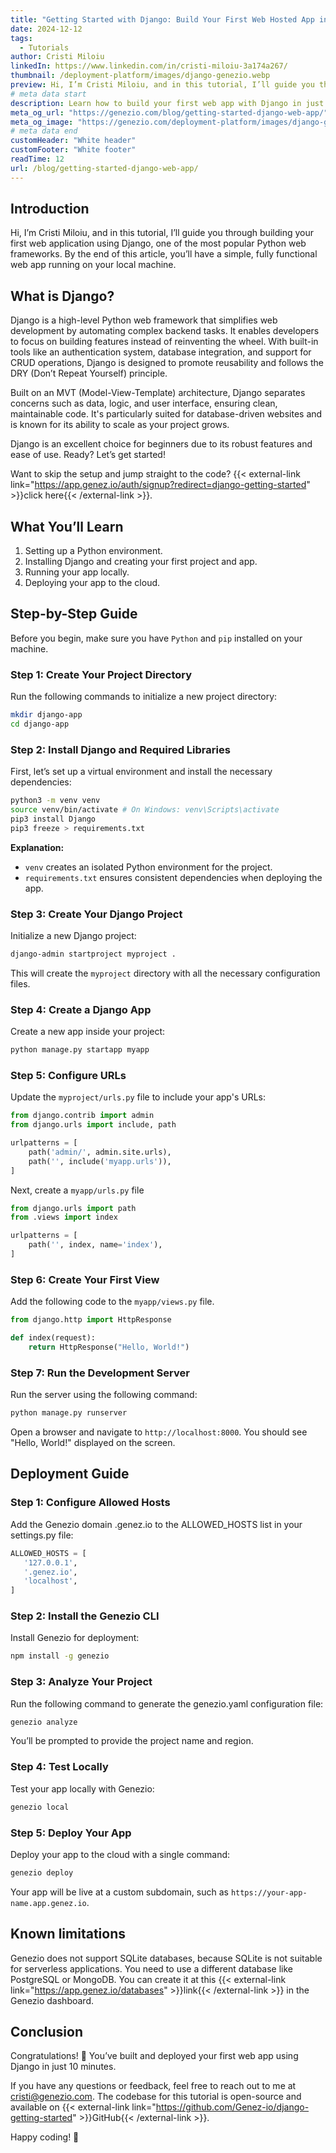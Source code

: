 ```yaml
---
title: "Getting Started with Django: Build Your First Web Hosted App in 10 Minutes"
date: 2024-12-12
tags:
  - Tutorials
author: Cristi Miloiu
linkedIn: https://www.linkedin.com/in/cristi-miloiu-3a174a267/
thumbnail: /deployment-platform/images/django-genezio.webp
preview: Hi, I’m Cristi Miloiu, and in this tutorial, I’ll guide you through building your first web application using Django, one of the most popular Python web frameworks. By the end of this article, you’ll have a simple, fully functional web app running on your local machine.
# meta data start
description: Learn how to build your first web app with Django in just 10 minutes. Follow this beginner-friendly guide to kickstart your journey into web development.
meta_og_url: "https://genezio.com/blog/getting-started-django-web-app/"
meta_og_image: "https://genezio.com/deployment-platform/images/django-genezio.webp"
# meta data end
customHeader: "White header"
customFooter: "White footer"
readTime: 12
url: /blog/getting-started-django-web-app/
---
```


## Introduction

Hi, I’m Cristi Miloiu, and in this tutorial, I’ll guide you through building your first web application using Django, one of the most popular Python web frameworks. By the end of this article, you’ll have a simple, fully functional web app running on your local machine.

## What is Django?

Django is a high-level Python web framework that simplifies web development by automating complex backend tasks. It enables developers to focus on building features instead of reinventing the wheel. With built-in tools like an authentication system, database integration, and support for CRUD operations, Django is designed to promote reusability and follows the DRY (Don’t Repeat Yourself) principle.

Built on an MVT (Model-View-Template) architecture, Django separates concerns such as data, logic, and user interface, ensuring clean, maintainable code. It's particularly suited for database-driven websites and is known for its ability to scale as your project grows.

Django is an excellent choice for beginners due to its robust features and ease of use. Ready? Let’s get started!

Want to skip the setup and jump straight to the code? {{< external-link link="https://app.genez.io/auth/signup?redirect=django-getting-started" >}}click here{{< /external-link >}}.

## What You’ll Learn

1. Setting up a Python environment.
2. Installing Django and creating your first project and app.
3. Running your app locally.
4. Deploying your app to the cloud.

## Step-by-Step Guide

Before you begin, make sure you have `Python` and `pip` installed on your machine.

### Step 1: Create Your Project Directory

Run the following commands to initialize a new project directory:

```bash
mkdir django-app
cd django-app
```

### Step 2: Install Django and Required Libraries

First, let’s set up a virtual environment and install the necessary dependencies:

```bash
python3 -m venv venv
source venv/bin/activate # On Windows: venv\Scripts\activate
pip3 install Django
pip3 freeze > requirements.txt
```

**Explanation:**

- `venv` creates an isolated Python environment for the project.
- `requirements.txt` ensures consistent dependencies when deploying the app.

### Step 3: Create Your Django Project

Initialize a new Django project:

```bash
django-admin startproject myproject .
```

This will create the `myproject` directory with all the necessary configuration files.

### Step 4: Create a Django App

Create a new app inside your project:

```bash
python manage.py startapp myapp
```

### Step 5: Configure URLs

Update the `myproject/urls.py` file to include your app's URLs:

```python
from django.contrib import admin
from django.urls import include, path

urlpatterns = [
    path('admin/', admin.site.urls),
    path('', include('myapp.urls')),
]
```

Next, create a `myapp/urls.py` file

```python
from django.urls import path
from .views import index

urlpatterns = [
    path('', index, name='index'),
]
```

### Step 6: Create Your First View

Add the following code to the `myapp/views.py` file.

```python
from django.http import HttpResponse

def index(request):
    return HttpResponse("Hello, World!")
```

### Step 7: Run the Development Server

Run the server using the following command:

```bash
python manage.py runserver
```

Open a browser and navigate to `http://localhost:8000`. You should see "Hello, World!" displayed on the screen.

## Deployment Guide

### Step 1: Configure Allowed Hosts

Add the Genezio domain .genez.io to the ALLOWED_HOSTS list in your settings.py file:

```python
ALLOWED_HOSTS = [
   '127.0.0.1',
   '.genez.io',
   'localhost',
]
```

### Step 2: Install the Genezio CLI

Install Genezio for deployment:

```bash
npm install -g genezio
```

### Step 3: Analyze Your Project

Run the following command to generate the genezio.yaml configuration file:

```bash
genezio analyze
```

You’ll be prompted to provide the project name and region.

### Step 4: Test Locally

Test your app locally with Genezio:

```bash
genezio local
```

### Step 5: Deploy Your App

Deploy your app to the cloud with a single command:

```bash
genezio deploy
```

Your app will be live at a custom subdomain, such as `https://your-app-name.app.genez.io`.

## Known limitations​

Genezio does not support SQLite databases, because SQLite is not suitable for serverless applications. You need to use a different database like PostgreSQL or MongoDB. You can create it at this {{< external-link link="https://app.genez.io/databases" >}}link{{< /external-link >}} in the Genezio dashboard.

## Conclusion

Congratulations! 🎉 You’ve built and deployed your first web app using Django in just 10 minutes.

If you have any questions or feedback, feel free to reach out to me at cristi@genezio.com. The codebase for this tutorial is open-source and available on {{< external-link link="https://github.com/Genez-io/django-getting-started" >}}GitHub{{< /external-link >}}.

Happy coding! 🚀
